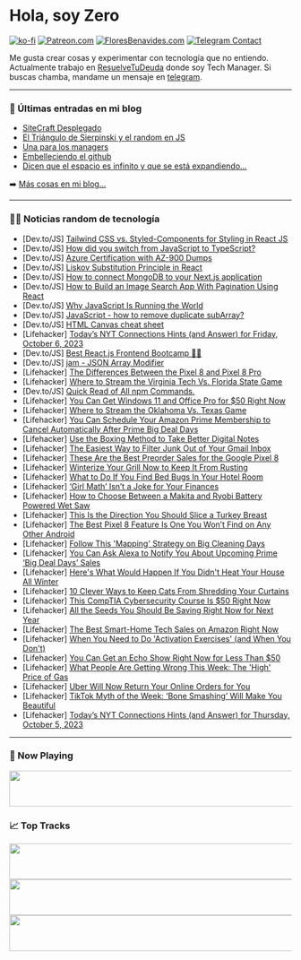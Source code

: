 # Hola, soy Zero

[![ko-fi](https://ko-fi.com/img/githubbutton_sm.svg)](https://ko-fi.com/J3J4N0LUK)
[![Patreon.com](https://img.shields.io/endpoint.svg?url=https%3A%2F%2Fshieldsio-patreon.vercel.app%2Fapi%3Fusername%3Dzerodragon%26type%3Dpatrons&style=for-the-badge)](https://patreon.com/zerodragon)
[![FloresBenavides.com](https://img.shields.io/website?down_message=oops&label=MiBlog&style=for-the-badge&up_message=online&url=https%3A%2F%2Ffloresbenavides.com)](https://floresbenavides.com)
[![Telegram Contact](https://img.shields.io/badge/escr%C3%ADbeme-ZeroDragon-%2326A5E4?style=for-the-badge&logo=telegram)](https://t.me/zerodragon)

Me gusta crear cosas y experimentar con tecnología que no entiendo.
Actualmente trabajo en [ResuelveTuDeuda](http://github.com/resuelve) donde soy Tech Manager.
Si buscas chamba, mandame un mensaje en [telegram](https://t.me/zerodragon).

---

### 📕 Últimas entradas en mi blog
<!-- BLOG-POST-LIST:START -->
- [SiteCraft Desplegado](https://floresbenavides.com/sitecraft-desplegado/)
- [El Triángulo de Sierpinski y el random en JS](https://floresbenavides.com/el-triangulo-de-sierpinski-y-el-random-en-js/)
- [Una para los managers](https://floresbenavides.com/una-para-los-managers/)
- [Embelleciendo el github](https://floresbenavides.com/embelleciendo-el-github/)
- [Dicen que el espacio es infinito y que se está expandiendo…](https://floresbenavides.com/dicen-que-el-espacio-es-infinito-y-que-se-esta-expandiendo/)
<!-- BLOG-POST-LIST:END -->

➡️ [Más cosas en mi blog...](https://floresbenavides.com)

---

### 👨‍💻 Noticias random de tecnología
<!-- TECH-POSTS:START -->
- [Dev.to/JS] [Tailwind CSS vs. Styled-Components for Styling in React JS](https://dev.to/jebbs/tailwind-css-vs-styled-components-for-styling-in-react-js-13ed)
- [Dev.to/JS] [How did you switch from JavaScript to TypeScript?](https://dev.to/catherineisonline/how-did-you-switch-from-javascript-to-typescript-5gja)
- [Dev.to/JS] [Azure Certification with AZ-900 Dumps](https://dev.to/az900dumps/azure-certification-with-az-900-dumps-4jd8)
- [Dev.to/JS] [Liskov Substitution Principle in React](https://dev.to/mikhaelesa/liskov-substitution-principle-in-react-2p1n)
- [Dev.to/JS] [How to connect MongoDB to your Next.js application](https://dev.to/aedamjung/how-to-connect-mongodb-to-your-nextjs-application-44dn)
- [Dev.to/JS] [How to Build an Image Search App With Pagination Using React](https://dev.to/myogeshchavan97/how-to-build-an-image-search-app-with-pagination-using-react-mg6)
- [Dev.to/JS] [Why JavaScript Is Running the World](https://dev.to/pranta/why-javascript-is-running-the-world-55ao)
- [Dev.to/JS] [JavaScript - how to remove duplicate subArray?](https://dev.to/jose_89/javascript-how-to-remove-duplicate-subarray-pco)
- [Dev.to/JS] [HTML Canvas cheat sheet](https://dev.to/enshunt/html-canvas-cheat-sheet-48pg)
- [Lifehacker] [Today’s NYT Connections Hints &lpar;and Answer&rpar; for Friday, October 6, 2023](https://lifehacker.com/nyt-connections-answer-today-october-6-2023-1850902590)
- [Dev.to/JS] [Best React.js Frontend Bootcamp 🧑‍💻](https://dev.to/idurar/best-reactjs-frontend-bootcamp-2oa7)
- [Dev.to/JS] [jam - JSON Array Modifier](https://dev.to/dwbra/jam-json-array-modifier-i0j)
- [Lifehacker] [The Differences Between the Pixel 8 and Pixel 8 Pro](https://lifehacker.com/differences-between-the-pixel-8-and-pixel-8-pro-1850904755)
- [Lifehacker] [Where to Stream the Virginia Tech Vs. Florida State Game](https://lifehacker.com/where-to-stream-the-virginia-tech-vs-florida-state-gam-1850904662)
- [Dev.to/JS] [Quick Read of All npm Commands.](https://dev.to/power_coder/quick-read-of-all-npm-commands-3ipd)
- [Lifehacker] [You Can Get Windows 11 and Office Pro for $50 Right Now](https://lifehacker.com/you-can-get-windows-11-and-office-pro-for-50-right-now-1850892379)
- [Lifehacker] [Where to Stream the Oklahoma Vs. Texas Game](https://lifehacker.com/where-to-stream-the-oklahoma-vs-texas-game-1850904332)
- [Lifehacker] [You Can Schedule Your Amazon Prime Membership to Cancel Automatically After Prime Big Deal Days](https://lifehacker.com/you-can-schedule-your-amazon-prime-membership-to-automa-1850619291)
- [Lifehacker] [Use the Boxing Method to Take Better Digital Notes](https://lifehacker.com/use-the-boxing-method-for-digital-note-taking-1850904099)
- [Lifehacker] [The Easiest Way to Filter Junk Out of Your Gmail Inbox](https://lifehacker.com/the-easiest-way-to-filter-junk-out-of-your-gmail-inbox-1850903652)
- [Lifehacker] [These Are the Best Preorder Sales for the Google Pixel 8](https://lifehacker.com/these-are-the-best-preorder-sales-for-the-google-pixel-1850903463)
- [Lifehacker] [Winterize Your Grill Now to Keep It From Rusting](https://lifehacker.com/how-to-winterize-gas-or-charcoal-grill-1850903347)
- [Lifehacker] [What to Do If You Find Bed Bugs In Your Hotel Room](https://lifehacker.com/what-to-do-if-you-find-bed-bugs-in-your-hotel-room-1849101627)
- [Lifehacker] [‘Girl Math’ Isn’t a Joke for Your Finances](https://lifehacker.com/girl-math-isn-t-a-joke-for-your-finances-1850902889)
- [Lifehacker] [How to Choose Between a Makita and Ryobi Battery Powered Wet Saw](https://lifehacker.com/makita-ryobi-wet-saw-review-comparison-1850901408)
- [Lifehacker] [This Is the Direction You Should Slice a Turkey Breast](https://lifehacker.com/the-one-thing-you-should-never-do-when-carving-your-tur-1848062524)
- [Lifehacker] [The Best Pixel 8 Feature Is One You Won’t Find on Any Other Android](https://lifehacker.com/the-best-pixel-8-feature-is-one-you-won-t-find-on-any-o-1850902696)
- [Lifehacker] [Follow This &#39;Mapping&#39; Strategy on Big Cleaning Days](https://lifehacker.com/follow-this-mapping-strategy-on-big-cleaning-days-1850902546)
- [Lifehacker] [You Can Ask Alexa to Notify You About Upcoming Prime ‘Big Deal Days’ Sales](https://lifehacker.com/you-can-ask-alexa-to-notify-you-about-upcoming-prime-da-1850625257)
- [Lifehacker] [Here&#39;s What Would Happen If You Didn&#39;t Heat Your House All Winter](https://lifehacker.com/heres-what-would-happen-if-you-didnt-heat-your-house-al-1850902659)
- [Lifehacker] [10 Clever Ways to Keep Cats From Shredding Your Curtains](https://lifehacker.com/10-clever-ways-to-keep-cats-from-shredding-your-curtain-1850901273)
- [Lifehacker] [This CompTIA Cybersecurity Course Is $50 Right Now](https://lifehacker.com/this-comptia-cybersecurity-course-is-50-right-now-1850888636)
- [Lifehacker] [All the Seeds You Should Be Saving Right Now for Next Year](https://lifehacker.com/all-the-seeds-you-should-be-saving-right-now-for-next-y-1850901886)
- [Lifehacker] [The Best Smart-Home Tech Sales on Amazon Right Now](https://lifehacker.com/the-best-smart-home-tech-sales-on-amazon-right-now-1850901870)
- [Lifehacker] [When You Need to Do &#39;Activation Exercises&#39; &lpar;and When You Don&#39;t&rpar;](https://lifehacker.com/when-you-need-to-do-activation-exercises-and-when-you-1850901058)
- [Lifehacker] [You Can Get an Echo Show Right Now for Less Than $50](https://lifehacker.com/you-can-get-an-echo-show-right-now-for-less-than-50-1850901049)
- [Lifehacker] [What People Are Getting Wrong This Week: The &#39;High&#39; Price of Gas](https://lifehacker.com/what-people-are-getting-wrong-this-week-the-high-price-1850901691)
- [Lifehacker] [Uber Will Now Return Your Online Orders for You](https://lifehacker.com/uber-will-now-return-your-online-orders-for-you-1850901068)
- [Lifehacker] [TikTok Myth of the Week: ‘Bone Smashing’ Will Make You Beautiful](https://lifehacker.com/tiktok-myth-of-the-week-bone-smashing-will-make-you-1850897318)
- [Lifehacker] [Today’s NYT Connections Hints &lpar;and Answer&rpar; for Thursday, October 5, 2023](https://lifehacker.com/nyt-connections-answer-today-october-5-2023-1850898977)<!-- TECH-POSTS:END -->

---

### 🎵 Now Playing
<a href="https://spotify-now-playing-dun.vercel.app/now-playing?open"><img src="https://spotify-now-playing-dun.vercel.app/now-playing" width="540" height="64"></a>

### 📈 Top Tracks
<a href="https://spotify-now-playing-dun.vercel.app/top-tracks?i=1&open"><img src="https://spotify-now-playing-dun.vercel.app/top-tracks?i=1" width="540" height="64"></a>
<a href="https://spotify-now-playing-dun.vercel.app/top-tracks?i=2&open"><img src="https://spotify-now-playing-dun.vercel.app/top-tracks?i=2" width="540" height="64"></a>
<a href="https://spotify-now-playing-dun.vercel.app/top-tracks?i=3&open"><img src="https://spotify-now-playing-dun.vercel.app/top-tracks?i=3" width="540" height="64"></a>
